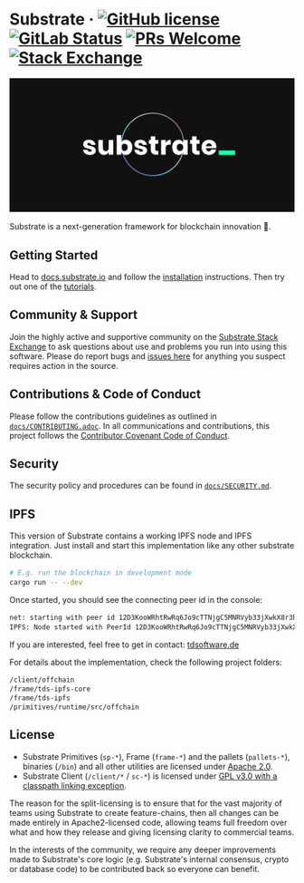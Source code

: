 # Substrate &middot; [![GitHub license](https://img.shields.io/badge/license-GPL3%2FApache2-blue)](#LICENSE) [![GitLab Status](https://gitlab.parity.io/parity/substrate/badges/master/pipeline.svg)](https://gitlab.parity.io/parity/substrate/pipelines) [![PRs Welcome](https://img.shields.io/badge/PRs-welcome-brightgreen.svg)](docs/CONTRIBUTING.adoc) [![Stack Exchange](https://img.shields.io/badge/Substrate-Community%20&%20Support-24CC85?logo=stackexchange)](https://substrate.stackexchange.com/)
<p align="center">
  <img src="/docs/media/sub.gif">
</p>

Substrate is a next-generation framework for blockchain innovation 🚀.

## Getting Started

Head to [docs.substrate.io](https://docs.substrate.io) and follow the [installation](https://docs.substrate.io/install/) instructions.
Then try out one of the [tutorials](https://docs.substrate.io/tutorials/).

## Community & Support

Join the highly active and supportive community on the [Substrate Stack Exchange](https://substrate.stackexchange.com/) to ask questions about use and problems you run into using this software.
Please do report bugs and [issues here](https://github.com/paritytech/substrate/issues) for anything you suspect requires action in the source. 

## Contributions & Code of Conduct

Please follow the contributions guidelines as outlined in [`docs/CONTRIBUTING.adoc`](docs/CONTRIBUTING.adoc).
In all communications and contributions, this project follows the [Contributor Covenant Code of Conduct](docs/CODE_OF_CONDUCT.md).

## Security

The security policy and procedures can be found in [`docs/SECURITY.md`](docs/SECURITY.md).

## IPFS

This version of Substrate contains a working IPFS node and IPFS integration.
Just install and start this implementation like any other substrate blockchain. 
```bash
# E.g. run the blockchain in development mode
cargo run -- --dev
```

Once started, you should see the connecting peer id in the console:
```bash
net: starting with peer id 12D3KooWRhtRwRq6Jo9cTTNjgC5MNRVyb33jXwkX8r3hpENqAmP8
IPFS: Node started with PeerId 12D3KooWRhtRwRq6Jo9cTTNjgC5MNRVyb33jXwkX8r3hpENqAmP8 and address ["/ip4/127.0.0.1/tcp/49595/p2p/12D3KooWRhtRwRq6Jo9cTTNjgC5MNRVyb33jXwkX8r3hpENqAmP8"]  
```
If you are interested, feel free to get in contact:
[tdsoftware.de](https://tdsoftware.de)

For details about the implementation, check the following project folders:
```
/client/offchain
/frame/tds-ipfs-core
/frame/tds-ipfs
/primitives/runtime/src/offchain
```

## License

- Substrate Primitives (`sp-*`), Frame (`frame-*`) and the pallets (`pallets-*`), binaries (`/bin`) and all other utilities are licensed under [Apache 2.0](LICENSE-APACHE2).
- Substrate Client (`/client/*` / `sc-*`) is licensed under [GPL v3.0 with a classpath linking exception](LICENSE-GPL3).

The reason for the split-licensing is to ensure that for the vast majority of teams using Substrate to create feature-chains, then all changes can be made entirely in Apache2-licensed code, allowing teams full freedom over what and how they release and giving licensing clarity to commercial teams.

In the interests of the community, we require any deeper improvements made to Substrate's core logic (e.g. Substrate's internal consensus, crypto or database code) to be contributed back so everyone can benefit.

